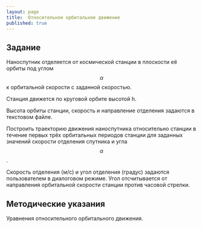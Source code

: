 ```yaml
---
layout: page
title:  Относительное орбитальное движение
published: true
---
```


## Задание

Наноспутник отделяется от космической станции в плоскости её орбиты под углом $$\alpha$$ к орбитальной скорости c заданной скоростью.

Станция движется по круговой орбите высотой h.

Высота орбиты станции, скорость и направление отделения задаются в текстовом файле.

Построить траекторию движения наноспутника относительно станции в течение первых трёх орбитальных периодов станции для заданных значений скорости отделения спутника и угла $$\alpha$$.

Скорость отделения (м/с) и угол отделения (градус) задаются пользователем в диалоговом режиме. Угол отсчитывается от направления орбитальной скорости станции против часовой стрелки.   

## Методические указания

Уравнения относительного орбитального движения.
